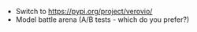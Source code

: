 - Switch to https://pypi.org/project/verovio/
- Model battle arena (A/B tests - which do you prefer?)